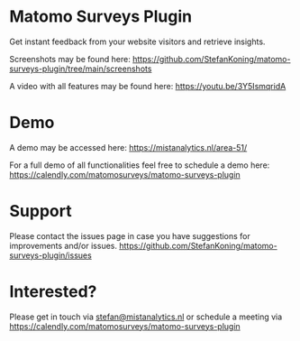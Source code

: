 # Matomo Surveys Plugin
Get instant feedback from your website visitors and retrieve insights.

Screenshots may be found here: https://github.com/StefanKoning/matomo-surveys-plugin/tree/main/screenshots

A video with all features may be found here: https://youtu.be/3Y5IsmqridA

# Demo
A demo may be accessed here: https://mistanalytics.nl/area-51/

For a full demo of all functionalities feel free to schedule a demo here: https://calendly.com/matomosurveys/matomo-surveys-plugin

# Support

Please contact the issues page in case you have suggestions for improvements and/or issues.
https://github.com/StefanKoning/matomo-surveys-plugin/issues

# Interested?
Please get in touch via stefan@mistanalytics.nl or schedule a meeting via https://calendly.com/matomosurveys/matomo-surveys-plugin
